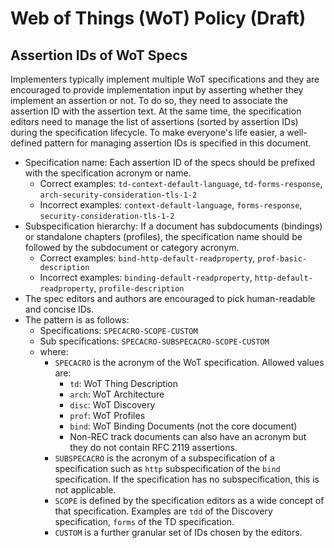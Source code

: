 # Web of Things (WoT) Policy (Draft)

## Assertion IDs of WoT Specs

Implementers typically implement multiple WoT specifications and they are encouraged to provide implementation input by asserting whether they implement an assertion or not.
To do so, they need to associate the assertion ID with the assertion text.
At the same time, the specification editors need to manage the list of assertions (sorted by assertion IDs) during the specification lifecycle.
To make everyone's life easier, a well-defined pattern for managing assertion IDs is specified in this document.

- Specification name: Each assertion ID of the specs should be prefixed with the specification acronym or name.
  - Correct examples: `td-context-default-language`, `td-forms-response`, `arch-security-consideration-tls-1-2`
  - Incorrect examples: `context-default-language`, `forms-response`, `security-consideration-tls-1-2`
- Subspecification hierarchy: If a document has subdocuments (bindings) or standalone chapters (profiles), the specification name should be followed by the subdocument or category acronym.
  - Correct examples: `bind-http-default-readproperty`, `prof-basic-description`
  - Incorrect examples: `binding-default-readproperty`, `http-default-readproperty`, `profile-description`
- The spec editors and authors are encouraged to pick human-readable and concise IDs.
- The pattern is as follows:
  - Specifications: `SPECACRO-SCOPE-CUSTOM`
  - Sub specifications: `SPECACRO-SUBSPECACRO-SCOPE-CUSTOM`
  - where:
    - `SPECACRO` is the acronym of the WoT specification. Allowed values are:
      - `td`: WoT Thing Description
      - `arch`: WoT Architecture
      - `disc`: WoT Discovery
      - `prof`: WoT Profiles
      - `bind`: WoT Binding Documents (not the core document)
      - Non-REC track documents can also have an acronym but they do not contain RFC 2119 assertions.
    - `SUBSPECACRO` is the acronym of a subspecification of a specification such as `http` subspecification of the `bind` specification. If the specification has no subspecification, this is not applicable.
    - `SCOPE` is defined by the specification editors as a wide concept of that specification. Examples are `tdd` of the Discovery specification, `forms` of the TD specification.
    - `CUSTOM` is a further granular set of IDs chosen by the editors.
